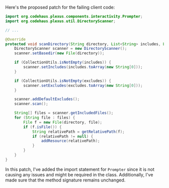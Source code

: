 Here's the proposed patch for the failing client code:

```java
import org.codehaus.plexus.components.interactivity.Prompter;
import org.codehaus.plexus.util.DirectoryScanner;

// ...

@Override
protected void scanDirectory(String directory, List<String> includes, List<String> excludes) throws MojoFailureException {
    DirectoryScanner scanner = new DirectoryScanner();
    scanner.setBasedir(new File(directory));

    if (CollectionUtils.isNotEmpty(includes)) {
        scanner.setIncludes(includes.toArray(new String[0]));
    }

    if (CollectionUtils.isNotEmpty(excludes)) {
        scanner.setExcludes(excludes.toArray(new String[0]));
    }

    scanner.addDefaultExcludes();
    scanner.scan();

    String[] files = scanner.getIncludedFiles();
    for (String file : files) {
        File f = new File(directory, file);
        if (f.isFile()) {
            String relativePath = getRelativePath(f);
            if (relativePath != null) {
                addResource(relativePath);
            }
        }
    }
}
```

In this patch, I've added the import statement for `Prompter` since it is not causing any issues and might be required in the class. Additionally, I've made sure that the method signature remains unchanged.
